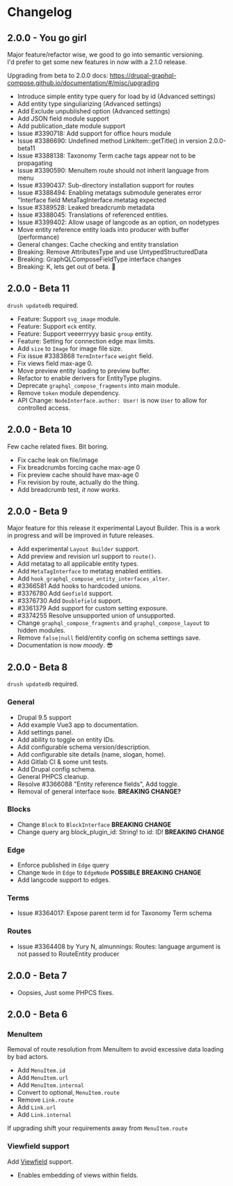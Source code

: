 # Changelog

## 2.0.0 - You go girl

Major feature/refactor wise, we good to go into semantic versioning. \
I'd prefer to get some new features in now with a 2.1.0 release.

Upgrading from beta to 2.0.0 docs: https://drupal-graphql-compose.github.io/documentation/#/misc/upgrading

- Introduce simple entity type query for load by id (Advanced settings)
- Add entity type singuliarizing (Advanced settings)
- Add Exclude unpublished option (Advanced settings)
- Add JSON field module support
- Add publication_date module support
- Issue #3390718: Add support for office hours module
- Issue #3386690: Undefined method LinkItem::getTitle() in version 2.0.0-beta11
- Issue #3388138: Taxonomy Term cache tags appear not to be propagating
- Issue #3390590: MenuItem route should not inherit language from menu
- Issue #3390437: Sub-directory installation support for routes
- Issue #3388494: Enabling metatags submodule generates error "Interface field MetaTagInterface.metatag expected
- Issue #3389528: Leaked breadcrumb metadata
- Issue #3388045: Translations of referenced entities.
- Issue #3399402: Allow usage of langcode as an option, on nodetypes
- Move entity reference entity loads into producer with buffer (performance)
- General changes: Cache checking and entity translation
- Breaking: Remove AttributesType and use UntypedStructuredData
- Breaking: GraphQLComposeFieldType interface changes
- Breaking: K, lets get out of beta. :tada:

## 2.0.0 - Beta 11

`drush updatedb` required.

- Feature: Support `svg_image` module.
- Feature: Support `eck` entity.
- Feature: Support veeerrryyy basic `group` entity.
- Feature: Setting for connection edge max limits.
- Add `size` to `Image` for image file size.
- Fix issue #3383868 `TermInterface` `weight` field.
- Fix views field max-age 0.
- Move preview entity loading to preview buffer.
- Refactor to enable derivers for EntityType plugins.
- Deprecate `graphql_compose_fragments` into main module.
- Remove `token` module dependency.
- API Change: `NodeInterface.author: User!` is now `User` to allow for controlled access.

## 2.0.0 - Beta 10

Few cache related fixes. Bit boring.

- Fix cache leak on file/image
- Fix breadcrumbs forcing cache max-age 0
- Fix preview cache should have max-age 0
- Fix revision by route, actually do the thing.
- Add breadcrumb test, _it now works_.

## 2.0.0 - Beta 9

Major feature for this release it experimental Layout Builder.
This is a work in progress and will be improved in future releases.

- Add experimental `Layout Builder` support.
- Add preview and revision url support to `route()`.
- Add metatag to all applicable entity types.
- Add `MetaTagInterface` to metatag enabled entities.
- Add `hook_graphql_compose_entity_interfaces_alter`.
- #3366581 Add hooks to hardcoded unions.
- #3376780 Add `Geofield` support.
- #3376730 Add `Doublefield` support.
- #3361379 Add support for custom setting exposure.
- #3374255 Resolve unsupported union of unsupported.
- Change `graphql_compose_fragments` and `graphql_compose_layout` to hidden modules.
- Remove `false|null` field/entity config on schema settings save.
- Documentation is now _moody_. :sunglasses:

## 2.0.0 - Beta 8

`drush updatedb` required.

### General

- Drupal 9.5 support
- Add example Vue3 app to documentation.
- Add settings panel.
- Add ability to toggle on entity IDs.
- Add configurable schema version/description.
- Add configurable site details (name, slogan, home).
- Add Gitlab CI & some unit tests.
- Add Drupal config schema.
- General PHPCS cleanup.
- Resolve #3366088 "Entity reference fields", Add toggle.
- Removal of general interface `Node`. **BREAKING CHANGE?**

### Blocks

- Change `Block` to `BlockInterface` **BREAKING CHANGE**
- Change query arg block_plugin_id: String! to id: ID! **BREAKING CHANGE**

### Edge

- Enforce published in `Edge` query
- Change `Node` in `Edge` to `EdgeNode` **POSSIBLE BREAKING CHANGE**
- Add langcode support to edges.

### Terms

- Issue #3364017: Expose parent term id for Taxonomy Term schema

### Routes

- Issue #3364408 by Yury N, almunnings: Routes: language argument is not passed to RouteEntity producer

## 2.0.0 - Beta 7

- Oopsies, Just some PHPCS fixes.

## 2.0.0 - Beta 6

### MenuItem

Removal of route resolution from MenuItem to avoid excessive data loading by bad actors.

- Add `MenuItem.id`
- Add `MenuItem.url`
- Add `MenuItem.internal`
- Convert to optional, `MenuItem.route`
- Remove `Link.route`
- Add `Link.url`
- Add `Link.internal`

If upgrading shift your requirements away from `MenuItem.route`

### Viewfield support

Add [Viewfield](https://www.drupal.org/project/viewfield) support.

- Enables embedding of views within fields.
